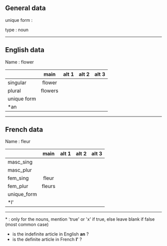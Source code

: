 ## General data

unique form :

type : noun

---

## English data

Name : flower

|             |  main   | alt 1 | alt 2 | alt 3 |
| :---------- | :-----: | :---: | :---: | ----- |
| singular    | flower  |       |       |       |
| plural      | flowers |       |       |       |
| unique form |         |       |       |       |
| \*an        |         |       |       |       |

---

## French data

Name : fleur

|             |  main  | alt 1 | alt 2 | alt 3 |
| :---------- | :----: | :---: | :---: | :---: |
| masc_sing   |        |       |       |       |
| masc_plur   |        |       |       |       |
| fem_sing    | fleur  |       |       |       |
| fem_plur    | fleurs |       |       |       |
| unique_form |        |       |       |       |
| \*l'        |        |       |       |       |

---

\* : only for the nouns, mention 'true' or 'x' if true, else leave blank if false (most common case)

- is the indefinite article in English **an** ?
- is the definite article in French **l'** ?
